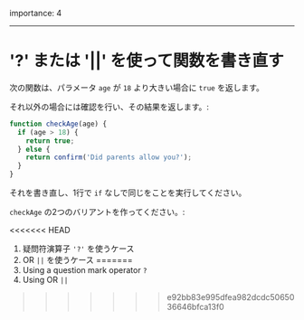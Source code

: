 importance: 4

---

# '?' または '||' を使って関数を書き直す


次の関数は、パラメータ `age` が `18` より大きい場合に `true` を返します。

それ以外の場合には確認を行い、その結果を返します。:

```js
function checkAge(age) {
  if (age > 18) {
    return true;
  } else {
    return confirm('Did parents allow you?');
  }
}
```

それを書き直し、1行で `if` なしで同じをことを実行してください。

`checkAge` の2つのバリアントを作ってください。:

<<<<<<< HEAD
1. 疑問符演算子 `'?'` を使うケース
2. OR `||` を使うケース
=======
1. Using a question mark operator `?`
2. Using OR `||`
>>>>>>> e92bb83e995dfea982dcdc5065036646bfca13f0
